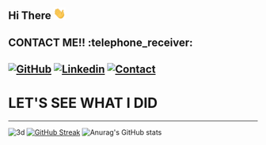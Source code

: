 <h2> Hi There <img src="https://raw.githubusercontent.com/ABSphreak/ABSphreak/master/gifs/Hi.gif" height="24px"></h2>
<!-- Bu kısımda ise benim hakkımda iletişim kısımları var.-->
<h2> CONTACT ME!! :telephone_receiver: </h2>

[![GitHub](https://img.shields.io/badge/SUPPORT%20AT-GITHUB-blue?style=for-the-badge&logo=github)](https://github.com/dcangundogan)
[![Linkedin](https://img.shields.io/badge/linkedin-%230077B5.svg?&style=for-the-badge&logo=linkedin&logoColor=white)](www.linkedin.com/in/dcangundogan)
[![Contact](https://img.shields.io/badge/CONTACT-GMAIL-yellow?style=for-the-badge&logo=gmail&logoColor=white)](mailto:gundogandcan@gmail.com)
---

<!--
**dcangundogan/dcangundogan** is a ✨ _special_ ✨ repository because its `README.md` (this file) appears on your GitHub profile.

Here are some ideas to get you started:

- 🔭 I’m currently working on ...
- 🌱 I’m currently learning ...
- 👯 I’m looking to collaborate on ...
- 🤔 I’m looking for help with ...
- 💬 Ask me about ...
- 📫 How to reach me: ...
- 😄 Pronouns: ...
- ⚡ Fun fact: ...
-->
# LET'S SEE WHAT I DID 
---

![3d](https://github.com/dcangundogan/dcangundogan/blob/main/profile-3d-contrib/profile-night-green.svg)
[![GitHub Streak](https://streak-stats.demolab.com?user=dcangundogan&background=000000&dates=EB5454&ring=EB5454&stroke=EB5454&sideLabels=EB5454&excludeDaysLabel=EB5454&fire=EB5454&currStreakLabel=EB5454&sideNums=FFFFFF&currStreakNum=FFFFFF)](https://git.io/streak-stats)
![Anurag's GitHub stats](https://github-readme-stats.vercel.app/api?username=dcangundogan&show_icons=true&theme=radical)
